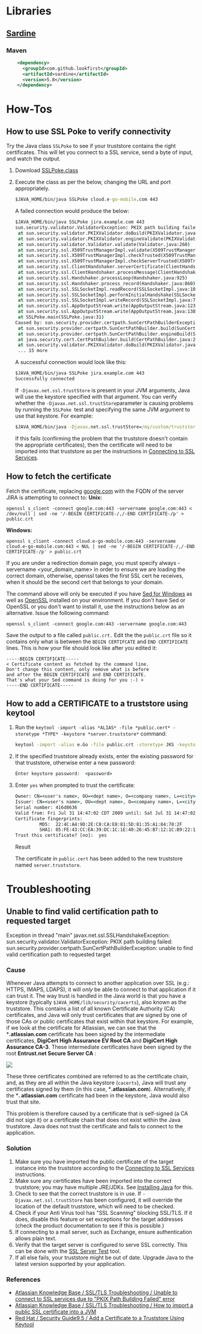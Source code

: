 # Libraries

## [Sardine](https://github.com/lookfirst/sardine)

### Maven

```xml
	<dependency>
      <groupId>com.github.lookfirst</groupId>
      <artifactId>sardine</artifactId>
      <version>5.8</version>
    </dependency>
```

# How-Tos

## How to use SSL Poke to verify connectivity

Try the Java class `SSLPoke` to see if your truststore contains the right certificates. This will let you connect to a SSL service, send a byte of input, and watch the output.

1. Download [SSLPoke.class](https://confluence.atlassian.com/kb/files/779355358/779355357/1/1441897666313/SSLPoke.class)

2. Execute the class as per the below, changing the URL and port appropriately.

   ```cmd
   $JAVA_HOME/bin/java SSLPoke cloud.e-go-mobile.com 443
   ```

   A failed connection would produce the below:
   
   ```cmd
   $JAVA_HOME/bin/java SSLPoke jira.example.com 443
   sun.security.validator.ValidatorException: PKIX path building failed: sun.security.provider.certpath.SunCertPathBuilderException: unable to find valid certification path to requested target
   	at sun.security.validator.PKIXValidator.doBuild(PKIXValidator.java:387)
   	at sun.security.validator.PKIXValidator.engineValidate(PKIXValidator.java:292)
   	at sun.security.validator.Validator.validate(Validator.java:260)
   	at sun.security.ssl.X509TrustManagerImpl.validate(X509TrustManagerImpl.java:324)
   	at sun.security.ssl.X509TrustManagerImpl.checkTrusted(X509TrustManagerImpl.java:229)
   	at sun.security.ssl.X509TrustManagerImpl.checkServerTrusted(X509TrustManagerImpl.java:124)
   	at sun.security.ssl.ClientHandshaker.serverCertificate(ClientHandshaker.java:1351)
   	at sun.security.ssl.ClientHandshaker.processMessage(ClientHandshaker.java:156)
   	at sun.security.ssl.Handshaker.processLoop(Handshaker.java:925)
   	at sun.security.ssl.Handshaker.process_record(Handshaker.java:860)
   	at sun.security.ssl.SSLSocketImpl.readRecord(SSLSocketImpl.java:1043)
   	at sun.security.ssl.SSLSocketImpl.performInitialHandshake(SSLSocketImpl.java:1343)
   	at sun.security.ssl.SSLSocketImpl.writeRecord(SSLSocketImpl.java:728)
   	at sun.security.ssl.AppOutputStream.write(AppOutputStream.java:123)
   	at sun.security.ssl.AppOutputStream.write(AppOutputStream.java:138)
   	at SSLPoke.main(SSLPoke.java:31)
   Caused by: sun.security.provider.certpath.SunCertPathBuilderException: unable to find valid certification path to requested target
   	at sun.security.provider.certpath.SunCertPathBuilder.build(SunCertPathBuilder.java:145)
   	at sun.security.provider.certpath.SunCertPathBuilder.engineBuild(SunCertPathBuilder.java:131)
   	at java.security.cert.CertPathBuilder.build(CertPathBuilder.java:280)
   	at sun.security.validator.PKIXValidator.doBuild(PKIXValidator.java:382)
   	... 15 more
   ```
   
   A successful connection would look like this:
   
   ```cmd
   $JAVA_HOME/bin/java SSLPoke jira.example.com 443
   Successfully connected
   ```
   
   If `-Djavax.net.ssl.trustStore` is present in your JVM arguments, Java will use the keystore specified with that argument. You can verify whether the `-Djavax.net.ssl.trustStore`parameter is causing problems by running the `SSLPoke `test and specifying the same JVM argument to use that keystore. For example:
   
   ```cmd
   $JAVA_HOME/bin/java -Djavax.net.ssl.trustStore=/my/custom/truststore SSLPoke jira.example.com 443
   ```
   
   If this fails (confirming the problem that the truststore doesn't contain the appropriate certificates), then the certificate will need to be imported into that truststore as per the instructions in [Connecting to SSL Services](https://confluence.atlassian.com/kb/connecting-to-ssl-services-802171215.html).

## How to fetch the certificate

Fetch the certificate, replacing [google.com](http://google.com/) with the FQDN of the server JIRA is attempting to connect to:
**Unix:**

```none
openssl s_client -connect google.com:443 -servername google.com:443 < /dev/null | sed -ne '/-BEGIN CERTIFICATE-/,/-END CERTIFICATE-/p' > public.crt
```

**Windows:**

```none
openssl s_client -connect cloud.e-go-mobile.com:443 -servername cloud.e-go-mobile.com:443 < NUL | sed -ne '/-BEGIN CERTIFICATE-/,/-END CERTIFICATE-/p' > public.crt
```

If you are under a redirection domain page, you must specify always -servername <your_domain_name> in order to ensure we are loading the correct domain, otherwise, openssl takes the first SSL cert he receives, when it should be the second cert that belongs to your domain.

The command above will only be executed if you have [Sed for Windows](http://gnuwin32.sourceforge.net/packages/sed.htm) as well as [OpenSSL](https://www.openssl.org/) installed on your environment. If you don't have Sed or OpenSSL or you don't want to install it, use the instructions below as an alternative. Issue the following command:

```none
openssl s_client -connect google.com:443 -servername google.com:443
```

Save the output to a file called `public.crt.` Edit the the `public.crt` file so it contains only what is between the `BEGIN CERTIFCATE` and `END CERTIFICATE` lines. This is how your file should look like after you edited it:

```none
-----BEGIN CERTIFICATE-----
< Certificate content as fetched by the command line. 
Don't change this content, only remove what is before 
and after the BEGIN CERTIFICATE and END CERTIFICATE. 
That's what your Sed command is doing for you :-) >
-----END CERTIFICATE-----
```

## How to add a CERTIFICATE to a truststore using keytool

1. Run the `keytool -import -alias *ALIAS* -file *public.cert* -storetype *TYPE* -keystore *server.truststore*` command:

   ```cmd
   keytool -import -alias e.Go -file public.crt -storetype JKS -keystore server.truststore
   ```

2. If the specified truststore already exists, enter the existing password for that truststore, otherwise enter a new password:

   ```cmd
   Enter keystore password:  <password> 
   ```

3. Enter `yes` when prompted to trust the certificate:

   ```cmd
   Owner: CN=<user's name>, OU=<dept name>, O=<company name>, L=<city>, ST=<state>, C=<country>
   Issuer: CN=<user's name>, OU=<dept name>, O=<company name>, L=<city>, ST=<state>, C=<country>
   Serial number: 416d8636
   Valid from: Fri Jul 31 14:47:02 CDT 2009 until: Sat Jul 31 14:47:02 CDT 2010
   Certificate fingerprints: 
            MD5:  22:4C:A4:9D:2E:C8:CA:E8:81:5D:81:35:A1:84:78:2F
            SHA1: 05:FE:43:CC:EA:39:DC:1C:1E:40:26:45:B7:12:1C:B9:22:1E:64:63
   Trust this certificate? [no]:  yes
   ```

   Result

   The certificate in `public.cert` has been added to the new truststore named `server.truststore`.

# Troubleshooting

## Unable to find valid certification path to requested target

Exception in thread "main" javax.net.ssl.SSLHandshakeException: sun.security.validator.ValidatorException: PKIX path building failed: sun.security.provider.certpath.SunCertPathBuilderException: unable to find valid certification path to requested target

### Cause

Whenever Java attempts to connect to another application over SSL (e.g.: HTTPS, IMAPS, LDAPS), it will *only* be able to connect to that application if it can trust it. The way trust is handled in the Java world is that you have a keystore (typically `$JAVA_HOME/lib/security/cacerts`), also known as the truststore. This contains a list of all known Certificate Authority (CA) certificates, and Java will only trust certificates that are signed by one of those CAs or public certificates that exist within that keystore. For example, if we look at the certificate for Atlassian, we can see that the ***.atlassian.com** certificate has been signed by the intermediate certificates, **DigiCert High Assurance EV Root CA** and **DigiCert High Assurance CA-3**. These intermediate certificates have been signed by the root  **Entrust.net Secure Server CA** :

![](..\.image\2019-07-08-001.png)

These three certificates combined are referred to as the certificate chain, and, as they are all within the Java keystore (`cacerts`), Java will trust any certificates signed by them (in this case, ***.atlassian.com**). Alternatively, if the ***. atlassian.com**  certificate had been in the keystore, Java would also trust that site.

This problem is therefore caused by a certificate that is self-signed (a CA did not sign it) or a certificate chain that does not exist within the Java truststore. Java does not trust the certificate and fails to connect to the application.

### Solution

1. Make sure you have imported the public certificate of the target instance into the truststore according to the [Connecting to SSL Services](https://confluence.atlassian.com/kb/connecting-to-ssl-services-802171215.html) instructions.
2. Make sure any certificates have been imported into the correct truststore; you may have multiple JRE/JDKs. See [Installing Java](https://confluence.atlassian.com/jira/installing-java-185729673.html) for this.
3. Check to see that the correct truststore is in use. If `-Djavax.net.ssl.trustStore` has been configured, it will override the location of the default truststore, which will need to be checked.
4. Check if your Anti Virus tool has "SSL Scanning" blocking SSL/TLS. If it does, disable this feature or set exceptions for the target addresses (check the product documentation to see if this is possible.)
5. If connecting to a mail server, such as Exchange, ensure authentication allows plain text.
6. Verify that the target server is configured to serve SSL correctly. This can be done with the [SSL Server Test](https://www.ssllabs.com/ssltest/) tool.
7. If all else fails, your truststore might be out of date. Upgrade Java to the latest version supported by your application.

### References

- [Atlassian Knowledge Base / SSL/TLS Troubleshooting / Unable to connect to SSL services due to "PKIX Path Building Failed" error](https://confluence.atlassian.com/kb/unable-to-connect-to-ssl-services-due-to-pkix-path-building-failed-779355358.html)
- [Atlassian Knowledge Base / SSL/TLS Troubleshooting / How to import a public SSL certificate into a JVM](https://confluence.atlassian.com/kb/how-to-import-a-public-ssl-certificate-into-a-jvm-867025849.html)
- [Red Hat / Security Guide9.5 / Add a Certificate to a Truststore Using Keytool](https://access.redhat.com/documentation/en-us/red_hat_jboss_data_virtualization/6.2/html/security_guide/add_a_certificate_to_a_truststore_using_keytool)